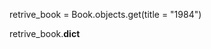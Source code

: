 retrive_book = Book.objects.get(title = "1984")

retrive_book.__dict__
 
<!-- {'id': 1,
 'title': '1984',
 'author': 'George Orwell',
 'publication_year': 1949} -->